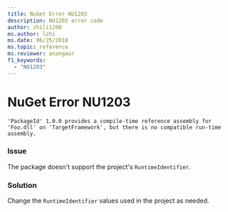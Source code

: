 ```yaml
---
title: NuGet Error NU1203
description: NU1203 error code
author: zhili1208
ms.author: lzhi
ms.date: 06/25/2018
ms.topic: reference
ms.reviewer: anangaur
f1_keywords: 
  - "NU1203"
---
```


# NuGet Error NU1203

```
'PackageId' 1.0.0 provides a compile-time reference assembly for 'Foo.dll' on 'TargetFramework', but there is no compatible run-time assembly.
```

### Issue
The package doesn't support the project's `RuntimeIdentifier`. 

### Solution
Change the `RuntimeIdentifier` values used in the project as needed.